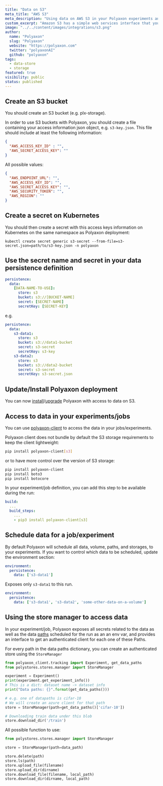 ```yaml
---
title: "Data on S3"
meta_title: "AWS S3"
meta_description: "Using data on AWS S3 in your Polyaxon experiments and jobs. Polyaxon allows users to connect to one or multiple buckets on S3 to access data directly on you machine learning experiments."
custom_excerpt: "Amazon S3 has a simple web services interface that you can use to store and retrieve any amount of data, at any time, from anywhere on the web. It gives any developer access to the same highly scalable, reliable, fast, inexpensive data storage infrastructure that Amazon uses to run its own global network of web sites."
image: "../../content/images/integrations/s3.png"
author:
  name: "Polyaxon"
  slug: "Polyaxon"
  website: "https://polyaxon.com"
  twitter: "polyaxonAI"
  github: "polyaxon"
tags: 
  - data-store
  - storage
featured: true
visibility: public
status: published
---
```


## Create an S3 bucket

You should create an S3 bucket (e.g. plx-storage). 

In order to use S3 buckets with Polyaxon, you should create a file containing your access information json object, e.g. `s3-key.json`.
This file should include at least the following information:

```json
{
  "AWS_ACCESS_KEY_ID" : "",
  "AWS_SECRET_ACCESS_KEY": ""
}
```

All possible values:

```json
{
  "AWS_ENDPOINT_URL": "",
  "AWS_ACCESS_KEY_ID": "",
  "AWS_SECRET_ACCESS_KEY": "",
  "AWS_SECURITY_TOKEN": "",
  "AWS_REGION": ""
}
```

## Create a secret on Kubernetes

You should then create a secret with this access keys information on Kubernetes on the same namespace as Polyaxon deployment:

`kubectl create secret generic s3-secret --from-file=s3-secret.json=path/to/s3-key.json -n polyaxon`

## Use the secret name and secret in your data persistence definition

```yaml
persistence:
  data:
    [DATA-NAME-TO-USE]:
      store: s3
      bucket: s3://[BUCKET-NAME]
      secret: [SECRET-NAME]
      secretKey: [SECRET-KEY]
```

e.g.

```yaml
persistence:
  data:
    s3-data1:
      store: s3
      bucket: s3://data1-bucket
      secret: s3-secret
      secretKey: s3-key
    s3-data2:
      store: s3
      bucket: s3://data2-bucket
      secret: s3-secret
      secretKey: s3-secret.json
```

## Update/Install Polyaxon deployment

You can now [install](/setup/kubernetes/)/[upgrade](/setup/kubernetes/#upgrade-polyaxon) Polyaxon with access to data on S3.

## Access to data in your experiments/jobs

You can use [polyaxon-client](/references/polyaxon-client-python/) to access the data in your jobs/experiments.

Polyaxon client does not bundle by default the S3 storage requirements to keep the client lightweight:

```bash
pip install polyaxon-client[s3]
``` 

or to have more control over the version of S3 storage:

```bash
pip install polyaxon-client
pip install boto3
pip install botocore
``` 

In your experiment/job definition, you can add this step to be available during the run:

```yaml
build:
  ...
  build_steps:
    ...
    - pip3 install polyaxon-client[s3]
```

## Schedule data for a job/experiment

By default Polyaxon will schedule all data, volume, paths, and storages, to your experiments. If you want to control which data to be scheduled, update the environment section:

```yaml
environment:
  persistence:
    data: ['s3-data1']
```

Exposes only `s3-data1` to this run.


```yaml
environment:
  persistence:
    data: ['s3-data1', 's3-data2', 'some-other-data-on-a-volume']
```

## Using the store manager to access data

In your experiment/job, Polyaxon exposes all secrets related to the data as well as the data [paths](/references/polyaxon-tracking-api/paths/#get-data-paths) scheduled for the run as an an env var, 
and provides an interface to get an authenticated client for each one of these Paths.

For every path in the data paths dictionary, you can create an authenticated store using the `StoreManager` 

```python
from polyaxon_client.tracking import Experiment, get_data_paths
from polystores.stores.manager import StoreManager

experiment = Experiment()
print(experiment.get_experiment_info())
# This is a dict: dataset name -> dataset info
print("Data paths: {}".format(get_data_paths()))

# e.g. one of datapaths is cifar-10
# We will create an azure client for that path
store = StoreManager(path=get_data_paths()['cifar-10'])

# Downloading train data under this blob
store.download_dir('/train')
```

All possible function to use:

```python
from polystores.stores.manager import StoreManager

store = StoreManager(path=data_path)

store.delete(path)
store.ls(path)
store.upload_file(filename)
store.upload_dir(dirname)
store.download_file(filename, local_path)
store.download_dir(dirname, local_path)
```
